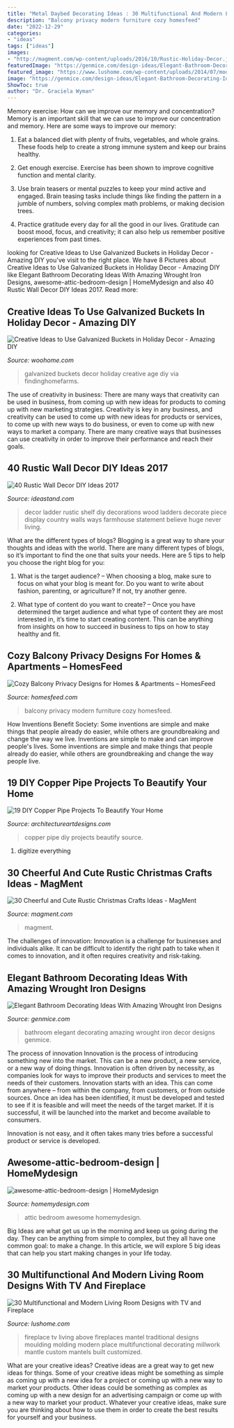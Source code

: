 ```yaml
---
title: "Metal Daybed Decorating Ideas : 30 Multifunctional And Modern Living Room Designs With Tv And Fireplace"
description: "Balcony privacy modern furniture cozy homesfeed"
date: "2022-12-29"
categories:
- "ideas"
tags: ["ideas"]
images:
- "http://magment.com/wp-content/uploads/2016/10/Rustic-Holiday-Decor.jpg"
featuredImage: "https://genmice.com/design-ideas/Elegant-Bathroom-Decorating-Ideas-With-Amazing-Wrought-Iron-/447.jpeg"
featured_image: "https://www.lushome.com/wp-content/uploads/2014/07/modern-living-room-designs-tv-fireplace-4.jpg"
image: "https://genmice.com/design-ideas/Elegant-Bathroom-Decorating-Ideas-With-Amazing-Wrought-Iron-/447.jpeg"
ShowToc: true
author: "Dr. Graciela Wyman"
---
```



Memory exercise: How can we improve our memory and concentration?
Memory is an important skill that we can use to improve our concentration and memory. Here are some ways to improve our memory:
1. Eat a balanced diet with plenty of fruits, vegetables, and whole grains. These foods help to create a strong immune system and keep our brains healthy.

2. Get enough exercise. Exercise has been shown to improve cognitive function and mental clarity.

3. Use brain teasers or mental puzzles to keep your mind active and engaged. Brain teasing tasks include things like finding the pattern in a jumble of numbers, solving complex math problems, or making decision trees.

4. Practice gratitude every day for all the good in our lives. Gratitude can boost mood, focus, and creativity; it can also help us remember positive experiences from past times.

	

		
looking for Creative Ideas to Use Galvanized Buckets in Holiday Decor - Amazing DIY you've visit to the right place. We have 8 Pictures about Creative Ideas to Use Galvanized Buckets in Holiday Decor - Amazing DIY like Elegant Bathroom Decorating Ideas With Amazing Wrought Iron Designs, awesome-attic-bedroom-design | HomeMydesign and also 40 Rustic Wall Decor DIY Ideas 2017. Read more:
		
    
## Creative Ideas To Use Galvanized Buckets In Holiday Decor - Amazing DIY

<img loading=lazy src="https://www.woohome.com/wp-content/uploads/2017/10/repurpose-galvanized-buckets-as-holiday-decorations-8.jpg" onerror="this.onerror=null;this.src='https://tse2.mm.bing.net/th?id=OIP.F1eCWRPwQkLe06PdUJJlxAHaLD&amp;pid=15.1';" alt="Creative Ideas to Use Galvanized Buckets in Holiday Decor - Amazing DIY">

_Source: woohome.com_

>galvanized buckets decor holiday creative age diy via findinghomefarms. 

	

The use of creativity in business: There are many ways that creativity can be used in business, from coming up with new ideas for products to coming up with new marketing strategies.
Creativity is key in any business, and creativity can be used to come up with new ideas for products or services, to come up with new ways to do business, or even to come up with new ways to market a company. There are many creative ways that businesses can use creativity in order to improve their performance and reach their goals.

    
## 40 Rustic Wall Decor DIY Ideas 2017

<img loading=lazy src="http://ideastand.com/wp-content/uploads/2017/08/rustic-wall-decor/27-rustic-wall-decor-diy-ideas.jpg" onerror="this.onerror=null;this.src='https://tse3.mm.bing.net/th?id=OIP.LpZrH05HMDnRkCUFQG7fkAHaLH&amp;pid=15.1';" alt="40 Rustic Wall Decor DIY Ideas 2017">

_Source: ideastand.com_

>decor ladder rustic shelf diy decorations wood ladders decorate piece display country walls ways farmhouse statement believe huge never living. 

	

What are the different types of blogs?
Blogging is a great way to share your thoughts and ideas with the world. There are many different types of blogs, so it’s important to find the one that suits your needs. Here are 5 tips to help you choose the right blog for you: 
1. What is the target audience? – When choosing a blog, make sure to focus on what your blog is meant for. Do you want to write about fashion, parenting, or agriculture? If not, try another genre. 

2. What type of content do you want to create? – Once you have determined the target audience and what type of content they are most interested in, it’s time to start creating content. This can be anything from insights on how to succeed in business to tips on how to stay healthy and fit. 


    
## Cozy Balcony Privacy Designs For Homes &amp; Apartments – HomesFeed

<img loading=lazy src="http://homesfeed.com/wp-content/uploads/2017/11/small-modern-balcony-idea-decorative-bamboos-modern-furniture-set-with-accent-pillows.jpg" onerror="this.onerror=null;this.src='https://tse1.mm.bing.net/th?id=OIP.RP5nb2P2h_DUPjxYtLE0igHaLH&amp;pid=15.1';" alt="Cozy Balcony Privacy Designs for Homes &amp; Apartments – HomesFeed">

_Source: homesfeed.com_

>balcony privacy modern furniture cozy homesfeed. 

	

How Inventions Benefit Society: Some inventions are simple and make things that people already do easier, while others are groundbreaking and change the way we live.
Inventions are simple to make and can improve people's lives. Some inventions are simple and make things that people already do easier, while others are groundbreaking and change the way people live.

    
## 19 DIY Copper Pipe Projects To Beautify Your Home

<img loading=lazy src="http://www.architectureartdesigns.com/wp-content/uploads/2015/09/58.jpg" onerror="this.onerror=null;this.src='https://tse2.mm.bing.net/th?id=OIP.pbt76qkgkFtO5koz8fHgFwHaK5&amp;pid=15.1';" alt="19 DIY Copper Pipe Projects To Beautify Your Home">

_Source: architectureartdesigns.com_

>copper pipe diy projects beautify source. 

	

1. digitize everything

    
## 30 Cheerful And Cute Rustic Christmas Crafts Ideas - MagMent

<img loading=lazy src="http://magment.com/wp-content/uploads/2016/10/Rustic-Holiday-Decor.jpg" onerror="this.onerror=null;this.src='https://tse2.mm.bing.net/th?id=OIP.ZdAKCEAcx2WWesrMoJTUbQHaLH&amp;pid=15.1';" alt="30 Cheerful and Cute Rustic Christmas Crafts Ideas - MagMent">

_Source: magment.com_

>magment. 

	

The challenges of innovation:
Innovation is a challenge for businesses and individuals alike. It can be difficult to identify the right path to take when it comes to innovation, and it often requires creativity and risk-taking.

    
## Elegant Bathroom Decorating Ideas With Amazing Wrought Iron Designs

<img loading=lazy src="https://genmice.com/design-ideas/Elegant-Bathroom-Decorating-Ideas-With-Amazing-Wrought-Iron-/447.jpeg" onerror="this.onerror=null;this.src='https://tse4.mm.bing.net/th?id=OIP.Ha3s1lk6Vstfg5hgJeL9UwHaLd&amp;pid=15.1';" alt="Elegant Bathroom Decorating Ideas With Amazing Wrought Iron Designs">

_Source: genmice.com_

>bathroom elegant decorating amazing wrought iron decor designs genmice. 

	

The process of innovation
Innovation is the process of introducing something new into the market. This can be a new product, a new service, or a new way of doing things. Innovation is often driven by necessity, as companies look for ways to improve their products and services to meet the needs of their customers.
Innovation starts with an idea. This can come from anywhere – from within the company, from customers, or from outside sources. Once an idea has been identified, it must be developed and tested to see if it is feasible and will meet the needs of the target market. If it is successful, it will be launched into the market and become available to consumers.

Innovation is not easy, and it often takes many tries before a successful product or service is developed.

    
## Awesome-attic-bedroom-design | HomeMydesign

<img loading=lazy src="https://homemydesign.com/wp-content/uploads/2014/04/awesome-attic-bedroom-design.jpg" onerror="this.onerror=null;this.src='https://tse3.mm.bing.net/th?id=OIP.oBL6s3qU48jg716pKz2hiwHaK3&amp;pid=15.1';" alt="awesome-attic-bedroom-design | HomeMydesign">

_Source: homemydesign.com_

>attic bedroom awesome homemydesign. 

	

Big Ideas are what get us up in the morning and keep us going during the day. They can be anything from simple to complex, but they all have one common goal: to make a change. In this article, we will explore 5 big ideas that can help you start making changes in your life today.

    
## 30 Multifunctional And Modern Living Room Designs With TV And Fireplace

<img loading=lazy src="https://www.lushome.com/wp-content/uploads/2014/07/modern-living-room-designs-tv-fireplace-4.jpg" onerror="this.onerror=null;this.src='https://tse2.mm.bing.net/th?id=OIP.6giUgmN9ZhVvZHKv0nYUtQAAAA&amp;pid=15.1';" alt="30 Multifunctional and Modern Living Room Designs with TV and Fireplace">

_Source: lushome.com_

>fireplace tv living above fireplaces mantel traditional designs moulding molding modern place multifunctional decorating millwork mantle custom mantels built customized. 

	

What are your creative ideas?
Creative ideas are a great way to get new ideas for things. Some of your creative ideas might be something as simple as coming up with a new idea for a project or coming up with a new way to market your products. Other ideas could be something as complex as coming up with a new design for an advertising campaign or come up with a new way to market your product. Whatever your creative ideas, make sure you are thinking about how to use them in order to create the best results for yourself and your business.

